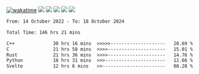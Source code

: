 [![wakatime](https://wakatime.com/badge/user/368879df-dc38-4b1a-86c4-8a2054a0e074.svg)](https://wakatime.com/@368879df-dc38-4b1a-86c4-8a2054a0e074)
<img src="https://img.shields.io/badge/Windows-0078D6?style=flat&logo=Windows&logoColor=white">
<img src="https://img.shields.io/badge/IntelliJ_IDEA-000000.svg?style=flat&logo=IntelliJ-IDEA&logoColor=white">
<img src="https://img.shields.io/badge/CLion-000000.svg?style=flat&logo=CLion&logoColor=white">
<img src="https://img.shields.io/badge/Visual_Studio_Code-007ACC?style=flat&logo=Visual-Studio-Code&logoColor=white">
<img src="https://img.shields.io/badge/Discord-5865F2?label=kano42&style=flat&logo=discord&logoColor=white">
<br>


<!--START_SECTION:waka-->

```txt
From: 14 October 2022 - To: 18 October 2024

Total Time: 146 hrs 21 mins

C++              30 hrs 16 mins  >>>>>--------------------   20.69 %
C                21 hrs 58 mins  >>>>---------------------   15.01 %
Rust             21 hrs 36 mins  >>>>---------------------   14.76 %
Python           18 hrs 31 mins  >>>----------------------   12.66 %
Svelte           12 hrs 6 mins   >>-----------------------   08.28 %
```

<!--END_SECTION:waka-->

